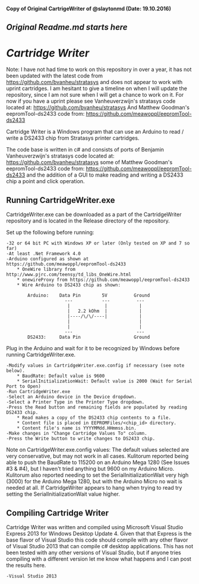 **Copy of Original CartrigeWriter of @slaytonmd (Date: 19.10.2016)**


*Original Readme.md starts here*
---------------------------------------------------
*Cartridge Writer*
================

Note:	I have not had time to work on this repository in over a year, it has not
	been updated with the latest code from https://github.com/bvanheu/stratasys
	and does not appear to work with uprint cartridges.  I am hesitant to give
	a timeline on when I will update the repository, since I am not sure when I
	will get a chance to work on it.  For now if you have a uprint please see
	Vanheuverzwijn's stratasys code located at:
		https://github.com/bvanheu/stratasys
	And Matthew Goodman's eepromTool-ds2433 code from:
		https://github.com/meawoppl/eepromTool-ds2433

Cartridge Writer is a Windows program that can use an Arduino to read / write a
DS2433 chip from Stratasys printer cartridges.

The code base is written in c# and consists of ports of Benjamin
Vanheuverzwijn's stratasys code located at:
	https://github.com/bvanheu/stratasys
some of Matthew Goodman's eepromTool-ds2433 code from:
	https://github.com/meawoppl/eepromTool-ds2433
and the addition of a GUI to make reading and writing a DS2433 chip a point and
click operation.

Running CartridgeWriter.exe
----
CartridgeWriter.exe can be downloaded as a part of the CartridgeWriter repository
and is located in the Release directory of the repository.  

Set up the following before running:

	-32 or 64 bit PC with Windows XP or later (Only tested on XP and 7 so far)
	-At least .Net Framework 4.0
	-Arduino configured as shown at https://github.com/meawoppl/eepromTool-ds2433
		* OneWire library from http://www.pjrc.com/teensy/td_libs_OneWire.html
		* onewireProxy from https://github.com/meawoppl/eepromTool-ds2433
		* Wire Arduino to DS2433 chip as shown:
		
			Arduino:	Data Pin		5V			Ground
						  ---			---			 ---
						   |			 |			  |
						   |   2.2 kOhm	 |			  |
						   |----/\/\/----|			  |
						   |						  |
						   |						  |
						  ---						 ---
			DS2433:		Data Pin					Ground

Plug in the Arduino and wait for it to be recognized by Windows before running
CartridgeWriter.exe.

	-Modify values in CartridgeWriter.exe.config if necessary (see note below).
		* BaudRate: Default value is 9600 
		* SerialInitializationWait: Default value is 2000 (Wait for Serial Port to Open) 
	-Run CartridgeWriter.exe
	-Select an Arduino device in the Device dropdown.
	-Select a Printer Type in the Printer Type dropdown.
	-Press the Read button and remaining fields are populated by reading DS2433 chip.
		* Read makes a copy of the DS2433 chip contents to a file.
		* Content file is placed in EEPROMFiles/<chip_id> directory.
		* Content file's name is YYYYMMdd.HHmmss.bin.
	-Make changes in "Change Cartridge Values To" column.
	-Press the Write button to write changes to DS2433 chip.

Note on CartridgeWriter.exe.config values:
The default values selected are very conservative, but may not work in all cases.
Kulitorum reported being able to push the BaudRate to 115200 on an Arduino Mega
1280 (See Issues #3 & #4), but I haven't tried anything but 9600 on my Arduino Micro.
Kulitorum also reported needing to set the SerialInitializationWait very high (3000)
for the Arduino Mega 1280, but with the Arduino Micro no wait is needed at all.
If CartridgeWriter appears to hang when trying to read try setting the
SerialInitializationWait value higher.

Compiling Cartridge Writer
----
Cartridge Writer was written and compiled using Microsoft Visual Studio Express 2013
for Windows Desktop Update 4.  Given that that Express is the base flavor of Visual
Studio this code should compile with any other flavor of Visual Studio 2013 that can
compile c# desktop applications.  This has not been tested with any other versions
of Visual Studio, but if anyone tries compiling with a different version let me know
what happens and I can post the results here.

	-Visual Studio 2013
	
